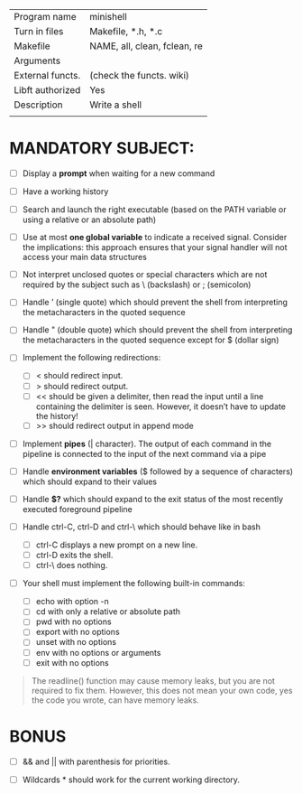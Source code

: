 | | |
| ----------- | ----------- |
| Program name | minishell |
| Turn in files | Makefile, *.h, *.c |
| Makefile | NAME, all, clean, fclean, re |
| Arguments | |
| External functs. | (check the functs. wiki) |
| Libft authorized | Yes |
| Description | Write a shell |
| | |

# MANDATORY SUBJECT:

- [ ] Display a **prompt** when waiting for a new command

- [ ] Have a working history

- [ ] Search and launch the right executable (based on the PATH variable or using a relative or an absolute path)

- [ ] Use at most **one global variable** to indicate a received signal. Consider the implications: this approach ensures that your signal handler will not access your main data structures

- [ ] Not interpret unclosed quotes or special characters which are not required by the subject such as \ (backslash) or ; (semicolon)

- [ ] Handle ’ (single quote) which should prevent the shell from interpreting the metacharacters in the quoted sequence

- [ ] Handle " (double quote) which should prevent the shell from interpreting the metacharacters in the quoted sequence except for $ (dollar sign)

- [ ] Implement the following redirections:
  - [ ] < should redirect input.
  - [ ] \> should redirect output.
  - [ ] << should be given a delimiter, then read the input until a line containing the delimiter is seen. However, it doesn’t have to update the history!
  - [ ] \>\> should redirect output in append mode

- [ ] Implement **pipes** (| character). The output of each command in the pipeline is connected to the input of the next command via a pipe

- [ ] Handle **environment variables** ($ followed by a sequence of characters) which should expand to their values

- [ ] Handle **$?** which should expand to the exit status of the most recently executed foreground pipeline

- [ ] Handle ctrl-C, ctrl-D and ctrl-\ which should behave like in bash
  - [ ]  ctrl-C displays a new prompt on a new line.
  - [ ] ctrl-D exits the shell.
  - [ ] ctrl-\ does nothing.

- [ ] Your shell must implement the following built-in commands:
  - [ ] echo with option -n
  - [ ] cd with only a relative or absolute path
  - [ ] pwd with no options
  - [ ] export with no options
  - [ ] unset with no options
  - [ ] env with no options or arguments
  - [ ] exit with no options

> The readline() function may cause memory leaks, but you are not required to fix them.
> However, this does not mean your own code, yes the code you wrote, can have memory leaks.

# BONUS

- [ ] && and || with parenthesis for priorities.

- [ ] Wildcards * should work for the current working directory.

